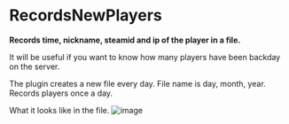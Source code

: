 # RecordsNewPlayers
**Records time, nickname, steamid and ip of the player in a file.**

It will be useful if you want to know how many players have been backday on the server.

The plugin creates a new file every day.
File name is day, month, year.
Records players once a day.

What it looks like in the file.
![image](https://github.com/Stimayk/RecordsNewPlayers/assets/51941742/1b3b1a8f-97fb-406f-861e-d281f6e75977)
